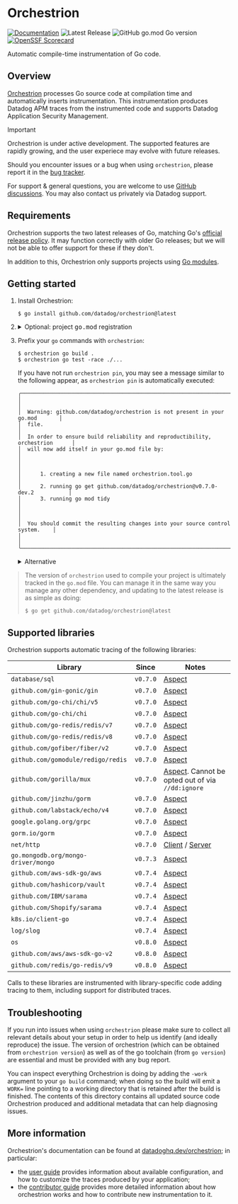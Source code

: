 # Orchestrion

[![Documentation](https://img.shields.io/badge/documentation-datadoghq.dev/orchestrion-blue.svg?style=flat)](https://datadoghq.dev/orchestrion)
![Latest Release](https://img.shields.io/github/v/release/DataDog/orchestrion?display_name=tag&label=Latest%20Release)
![GitHub go.mod Go version](https://img.shields.io/github/go-mod/go-version/datadog/orchestrion)
[![OpenSSF Scorecard](https://api.scorecard.dev/projects/github.com/DataDog/orchestrion/badge)](https://scorecard.dev/viewer/?uri=github.com/DataDog/orchestrion)

Automatic compile-time instrumentation of Go code.

## Overview

[Orchestrion](https://en.wikipedia.org/wiki/Orchestrion) processes Go source code at compilation time and automatically
inserts instrumentation. This instrumentation produces Datadog APM traces from the instrumented code and supports
Datadog Application Security Management.

> [!IMPORTANT]
> Orchestrion is under active development. The supported features are rapidly growing, and the user experiece may evolve
> with future releases.
>
> Should you encounter issues or a bug when using `orchestrion`, please report it in the [bug tracker][gh-issues].
>
> For support & general questions, you are welcome to use [GitHub discussions][gh-discussions]. You may also contact us
> privately via Datadog support.
>
> [gh-issues]: https://github.com/DataDog/orchestrion/issues/new/choose
> [gh-discussions]: https://github.com/DataDog/orchestrion/discussions

## Requirements

Orchestrion supports the two latest releases of Go, matching Go's [official release policy][go-releases]. It may
function correctly with older Go releases; but we will not be able to offer support for these if they don't.

In addition to this, Orchestrion only supports projects using [Go modules][go-modules].

[go-releases]: https://go.dev/doc/devel/release#policy
[go-modules]: https://pkg.go.dev/cmd/go#hdr-Modules__module_versions__and_more

## Getting started

1. Install Orchestrion:
    ```console
    $ go install github.com/datadog/orchestrion@latest
    ```

2. <details><summary>Optional: project <tt>go.mod</tt> registration</summary>

      >  You can automatically add `orchestrion` to your project's dependencies by running:
      > ```console
      > $ orchestrion pin
      > ```
      > This will:
      > 1. Create a new `orchestrion.tool.go` file containing content similar to:
      >     ```go
      >     // Code generated by `orchestrion pin`; DO NOT EDIT.
      >
      >     // This file is generated by `orchestrion pin`, and is used to include a blank import of the
      >     // orchestrion package(s) so that `go mod tidy` does not remove the requirements from go.mod.
      >     // This file should be checked into source control.
      >
      >     //go:build tools
      >
      >     package tools
      >
      >     import _ "github.com/datadog/orchestrion"
      >     ```
      > 2. Run `go get github.com/datadog/orchstrion@<current-release>` to make sure the project version corresponds to the
      >    one currently being used
      > 3. Run `go mod tidy` to make sure your `go.mod` and `go.sum` files are up-to-date
      >
      > If you do not run this command, it will be done automatically when required. Once done, the version of `orchestrion`
      > used by this project can be controlled directly using the `go.mod` file, as you would control any other dependency.
    </details>

3. Prefix your `go` commands with `orchestrion`:
    ```console
    $ orchestrion go build .
    $ orchestrion go test -race ./...
    ```

    If you have not run `orchestrion pin`, you may see a message similar to the following appear, as `orchestrion pin`
    is automatically executed:
    ```
    ╭──────────────────────────────────────────────────────────────────────────────╮
    │                                                                              │
    │  Warning: github.com/datadog/orchestrion is not present in your go.mod       │
    │  file.                                                                       │
    │  In order to ensure build reliability and reproductibility, orchestrion      │
    │  will now add itself in your go.mod file by:                                 │
    │                                                                              │
    │      1. creating a new file named orchestrion.tool.go                        │
    │      2. running go get github.com/datadog/orchestrion@v0.7.0-dev.2           │
    │      3. running go mod tidy                                                  │
    │                                                                              │
    │  You should commit the resulting changes into your source control system.    │
    │                                                                              │
    ╰──────────────────────────────────────────────────────────────────────────────╯
    ```


    <details><summary>Alternative</summary>

    > _Orchestrion_ at the core is a standard Go toolchain `-toolexec` proxy. Instead of using `orchestrion go`, you can
    > also manually provide the `-toolexec` argument to `go` commands that accept it:
    > ```console
    > $ go build -toolexec 'orchestrion toolexec' .
    > $ go test -toolexec 'orchestrion toolexec' -race .
    > ```
    </details>

> The version of `orchestrion` used to compile your project is ultimately tracked in the `go.mod` file. You can manage
> it in the same way you manage any other dependency, and updating to the latest release is as simple as doing:
> ```console
> $ go get github.com/datadog/orchestrion@latest
> ```

## Supported libraries

Orchestrion supports automatic tracing of the following libraries:

Library                             | Since    | Notes
------------------------------------|:--------:|-----------------------------------------------
`database/sql`                      | `v0.7.0` | [Aspect][db-sql]
`github.com/gin-gonic/gin`          | `v0.7.0` | [Aspect][gin]
`github.com/go-chi/chi/v5`          | `v0.7.0` | [Aspect][chi-v5]
`github.com/go-chi/chi`             | `v0.7.0` | [Aspect][chi-v1]
`github.com/go-redis/redis/v7`      | `v0.7.0` | [Aspect][go-redis-v7]
`github.com/go-redis/redis/v8`      | `v0.7.0` | [Aspect][go-redis-v8]
`github.com/gofiber/fiber/v2`       | `v0.7.0` | [Aspect][fiber-v2]
`github.com/gomodule/redigo/redis`  | `v0.7.0` | [Aspect][redigo]
`github.com/gorilla/mux`            | `v0.7.0` | [Aspect][gorilla]. Cannot be opted out of via `//dd:ignore`
`github.com/jinzhu/gorm`            | `v0.7.0` | [Aspect][jinzhu-gorm]
`github.com/labstack/echo/v4`       | `v0.7.0` | [Aspect][echo]
`google.golang.org/grpc`            | `v0.7.0` | [Aspect][grpc]
`gorm.io/gorm`                      | `v0.7.0` | [Aspect][gorm]
`net/http`                          | `v0.7.0` | [Client][net-http.client] / [Server][net-http.server]
`go.mongodb.org/mongo-driver/mongo` | `v0.7.3` | [Aspect][mongo]
`github.com/aws-sdk-go/aws`         | `v0.7.4` | [Aspect][aws-sdk-go]
`github.com/hashicorp/vault`        | `v0.7.4` | [Aspect][hashicorp-vault]
`github.com/IBM/sarama`             | `v0.7.4` | [Aspect][ibm-sarama]
`github.com/Shopify/sarama`         | `v0.7.4` | [Aspect][shopify-sarama]
`k8s.io/client-go`                  | `v0.7.4` | [Aspect][k8s-client]
`log/slog`                          | `v0.7.4` | [Aspect][log-slog]
`os`                                | `v0.8.0` | [Aspect][os]
`github.com/aws/aws-sdk-go-v2`      | `v0.8.0` | [Aspect][aws-sdk-go-v2]
`github.com/redis/go-redis/v9`      | `v0.8.0` | [Aspect][go-redis-v9]

[db-sql]: https://datadoghq.dev/orchestrion/docs/built-in/stdlib/database-sql/
[gin]: https://datadoghq.dev/orchestrion/docs/built-in/http/gin/
[chi-v5]: https://datadoghq.dev/orchestrion/docs/built-in/http/chi/#use-v5-tracer-middleware
[chi-v1]: https://datadoghq.dev/orchestrion/docs/built-in/http/chi/#use-v1-tracer-middleware
[go-redis-v7]: https://datadoghq.dev/orchestrion/docs/built-in/databases/go-redis/#wrap-v7-client
[go-redis-v8]: https://datadoghq.dev/orchestrion/docs/built-in/databases/go-redis/#wrap-v8-client
[go-redis-v9]: https://datadoghq.dev/orchestrion/docs/built-in/databases/go-redis/#wrap-v9-client
[fiber-v2]: https://datadoghq.dev/orchestrion/docs/built-in/http/fiber/
[redigo]: https://datadoghq.dev/orchestrion/docs/built-in/databases/redigo/
[gorilla]: https://datadoghq.dev/orchestrion/docs/built-in/http/gorilla/
[jinzhu-gorm]: https://datadoghq.dev/orchestrion/docs/built-in/databases/gorm/#jinzhugorm
[echo]: https://datadoghq.dev/orchestrion/docs/built-in/http/echo/
[grpc]: https://datadoghq.dev/orchestrion/docs/built-in/grpc/
[gorm]: https://datadoghq.dev/orchestrion/docs/built-in/databases/gorm/#gormiogorm
[net-http.Client]: https://datadoghq.dev/orchestrion/docs/built-in/stdlib/net-http.client/
[net-http.Server]: https://datadoghq.dev/orchestrion/docs/built-in/stdlib/net-http.server/
[mongo]: https://datadoghq.dev/orchestrion/docs/built-in/databases/mongo/
[k8s-client]: https://datadoghq.dev/orchestrion/docs/built-in/k8s-client/
[hashicorp-vault]: https://datadoghq.dev/orchestrion/docs/built-in/api/vault/
[log-slog]: https://datadoghq.dev/orchestrion/docs/built-in/stdlib/slog/
[aws-sdk-go]: https://datadoghq.dev/orchestrion/docs/built-in/cloud/aws-sdk/
[aws-sdk-go-v2]: https://datadoghq.dev/orchestrion/docs/built-in/cloud/aws-sdk-v2/
[ibm-sarama]: https://datadoghq.dev/orchestrion/docs/built-in/datastreams/ibm_sarama/
[shopify-sarama]: https://datadoghq.dev/orchestrion/docs/built-in/datastreams/shopify_sarama/
[os]: https://datadoghq.dev/orchestrion/docs/built-in/stdlib/ossec/

Calls to these libraries are instrumented with library-specific code adding tracing to them, including support for
distributed traces.

## Troubleshooting

If you run into issues when using `orchestrion` please make sure to collect all relevant details about your setup in
order to help us identify (and ideally reproduce) the issue. The version of orchestrion (which can be obtained from
`orchestrion version`) as well as of the go toolchain (from `go version`) are essential and must be provided with any
bug report.

You can inspect everything Orchestrion is doing by adding the `-work` argument to your `go build` command; when doing so
the build will emit a `WORK=` line pointing to a working directory that is retained after the build is finished. The
contents of this directory contains all updated source code Orchestrion produced and additional metadata that can help
diagnosing issues.

## More information

Orchestrion's documentation can be found at [datadoghq.dev/orchestrion](https://datadoghq.dev/orchestrion); in
particular:
- the [user guide](https://datadoghq.dev/orchestrion/docs/) provides information about available configuration, and how
  to customize the traces produced by your application;
- the [contributor guide](https://datadoghq.dev/orchestrion/contributing/) provides more detailed information about how
  orchestrion works and how to contribute new instrumentation to it.
